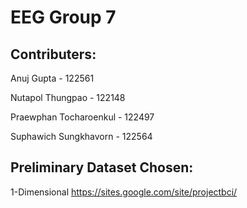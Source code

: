 # EEG Group 7
## Contributers:
Anuj Gupta - 122561


Nutapol Thungpao - 122148


Praewphan Tocharoenkul - 122497


Suphawich Sungkhavorn - 122564


## Preliminary Dataset Chosen:


1-Dimensional https://sites.google.com/site/projectbci/
